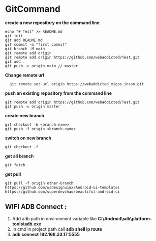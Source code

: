 # GitCommand

**create a new repository on the command line**

    echo "# Test" >> README.md
    git init
    git add README.md
    git commit -m "first commit"
    git branch -M main
    git remote add origin
    git remote add origin https://github.com/webaddicted/Test.git
    git add .
    git push -u origin main // master

**Change remote url**
      
      git remote set-url origin https://webaddicted_migos_inson.git


**push an existing repository from the command line**

    git remote add origin https://github.com/webaddicted/Test.git
    git push -u origin master

**create new branch**

    git checkout -b <branch-name>
    git push -f origin <branch-name> 

**switch on new branch**
    
    git checkout -f 

**get all branch**
    
    git fetch 

**get pull**
    
    git pull -f origin other-branch
    https://github.com/wsdesignuiux/Android-ui-templates
    https://github.com/superdevzhao/beautiful-android-ui



## WIFI ADB Connect :

1. Add adb path in environment variable like **C:\Android\sdk\platform-tools\adb.exe**
2. In cmd in project path call **adb shell ip route**
3. **adb connect 192.168.33.17:5555**
